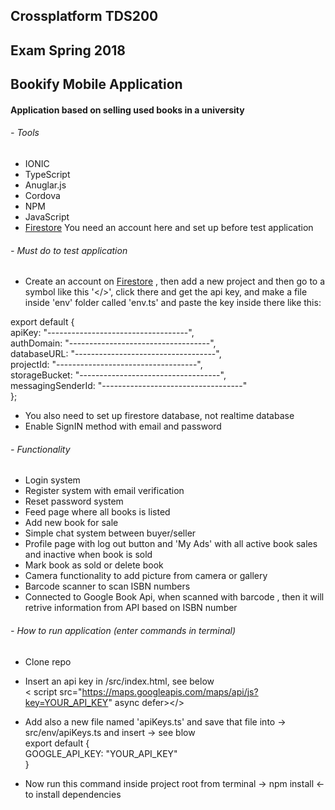 ## Crossplatform TDS200

## Exam Spring 2018

## Bookify Mobile Application

#### Application based on selling used books in a university

###### - Tools
- IONIC
- TypeScript
- Anuglar.js
- Cordova
- NPM
- JavaScript
- [Firestore](https://firebase.google.com/) You need an account here and set up before test application

###### - Must do to test application
- Create an account on [Firestore](https://firebase.google.com/) , then add a new project and then go to a symbol like this '</>', click there and get the api key, and make a file inside 'env' folder called 'env.ts' and paste the key inside there like this:

export default { <br />
  apiKey: "-----------------------------------",<br />
  authDomain: "-----------------------------------",<br />
  databaseURL: "-----------------------------------",<br />
  projectId: "-----------------------------------",<br />
  storageBucket: "-----------------------------------",<br />
  messagingSenderId: "-----------------------------------"<br />
};
- You also need to set up firestore database, not realtime database
- Enable SignIN method with email and password

###### - Functionality
- Login system
- Register system with email verification
- Reset password system
- Feed page where all books is listed
- Add new book for sale
- Simple chat system between buyer/seller
- Profile page with log out button and 'My Ads' with all active book sales and inactive when book is sold
- Mark book as sold or delete book
- Camera functionality to add picture from camera or gallery
- Barcode scanner to scan ISBN numbers
- Connected to Google Book Api, when scanned with barcode , then it will retrive information from API based on ISBN number

###### - How to run application (enter commands in terminal)
- Clone repo
- Insert an api key in /src/index.html, see below<br/>
< script src="https://maps.googleapis.com/maps/api/js?key=YOUR_API_KEY" async defer></>
- Add also a new file named 'apiKeys.ts' and save that file into -> src/env/apiKeys.ts and insert -> see blow<br/>
export default {<br/>
  GOOGLE_API_KEY: "YOUR_API_KEY"<br/>
}

- Now run this command inside project root from terminal -> npm install <- to install dependencies

